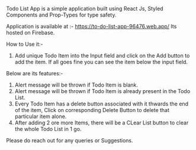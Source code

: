 Todo List App is a simple application built using React Js, Styled Components and Prop-Types for type safety. 

Application is available at :- https://to-do-list-app-96476.web.app/ Its hosted on Firebase.

How to Use it:-
1. Add unique Todo Item into the Input field and click on the Add button to add the item. If all goes fine you can see the item below the input field.

Below are its features:-

1. Alert message will be thrown if Todo Item is blank. 
2. Alert message will be thrown if Todo Item is already present in the Todo List. 
3. Every Todo Item has a delete button associated with it thwards the end of the item, Click on corresponding Delete Button to delete that particular item alone. 
4. After adding 2 ore more Items, there will be a CLear List button to clear the whole Todo List in 1 go.


Please do reach out for any queries or Suggestions. 
